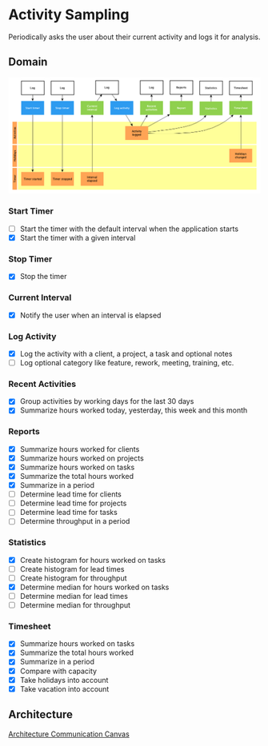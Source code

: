 # Activity Sampling

Periodically asks the user about their current activity and logs it for
analysis.

## Domain

![Domain](domain.png)

### Start Timer

- [ ] Start the timer with the default interval when the application starts
- [x] Start the timer with a given interval

### Stop Timer

- [x] Stop the timer

### Current Interval

- [x] Notify the user when an interval is elapsed

### Log Activity

- [x] Log the activity with a client, a project, a task and optional notes
- [ ] Log optional category like feature, rework, meeting, training, etc.

### Recent Activities

- [x] Group activities by working days for the last 30 days
- [x] Summarize hours worked today, yesterday, this week and this month

### Reports

- [x] Summarize hours worked for clients
- [x] Summarize hours worked on projects
- [x] Summarize hours worked on tasks
- [x] Summarize the total hours worked
- [x] Summarize in a period
- [ ] Determine lead time for clients
- [ ] Determine lead time for projects
- [ ] Determine lead time for tasks
- [ ] Determine throughput in a period

### Statistics

- [x] Create histogram for hours worked on tasks
- [ ] Create histogram for lead times
- [ ] Create histogram for throughput
- [x] Determine median for hours worked on tasks
- [ ] Determine median for lead times
- [ ] Determine median for throughput

### Timesheet

- [x] Summarize hours worked on tasks
- [x] Summarize the total hours worked
- [x] Summarize in a period
- [x] Compare with capacity
- [x] Take holidays into account
- [x] Take vacation into account

## Architecture

[Architecture Communication Canvas](https://html-preview.github.io/?url=https://github.com/falkoschumann/activity-sampling/blob/main/doc/acc.html)
